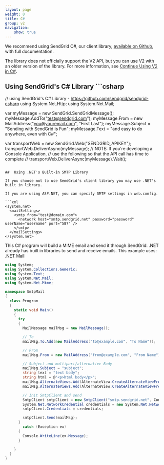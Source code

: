 ```yaml
---
layout: page
weight: 0
title: C#
group: v2
navigation:
    show: true
---
```


<call-out>

We recommend using SendGrid C#, our client library, <a href="https://github.com/sendgrid/sendgrid-csharp">available on Github</a>, with full documentation.

</call-out>

<call-out>

The library does not officially support the V2 API, but you can use V2 with an older version of the library. For more information, see [Continue Using V2 in C#](https://github.com/sendgrid/sendgrid-csharp/blob/master/TROUBLESHOOTING.md#v2).

</call-out>

## Using SendGrid's C# Library 	```csharp
// using SendGrid's C# Library - https://github.com/sendgrid/sendgrid-csharp
using System.Net.Http;
using System.Net.Mail;

var myMessage = new SendGrid.SendGridMessage();
myMessage.AddTo("test@sendgrid.com");
myMessage.From = new MailAddress("you@youremail.com", "First Last");
myMessage.Subject = "Sending with SendGrid is Fun";
myMessage.Text = "and easy to do anywhere, even with C#";

var transportWeb = new SendGrid.Web("SENDGRID_APIKEY");
transportWeb.DeliverAsync(myMessage);
// NOTE: If you're developing a Console Application,
// use the following so that the API call has time to complete
// transportWeb.DeliverAsync(myMessage).Wait();
```

## 	Using .NET's Built-in SMTP Library
 	
If you choose not to use SendGrid's client library you may use .NET's built in library.

If you are using ASP.NET, you can specify SMTP settings in web.config.

```xml
<system.net>
  <mailSettings>
    <smtp from="test@domain.com">
      <network host="smtp.sendgrid.net" password="password" userName="username" port="587" />
    </smtp>
  </mailSettings>
</system.net>
```

This C# program will build a MIME email and send it through SendGrid. .NET already has built in libraries to send and receive emails.
This example uses:
[.NET Mail](http://msdn.microsoft.com/en-us/library/system.net.mail.aspx)

```csharp
using System;
using System.Collections.Generic;
using System.Text;
using System.Net.Mail;
using System.Net.Mime;

namespace SmtpMail
{
  class Program
  {
    static void Main()
    {
      try
      {
        MailMessage mailMsg = new MailMessage();

        // To
        mailMsg.To.Add(new MailAddress("to@example.com", "To Name"));

        // From
        mailMsg.From = new MailAddress("from@example.com", "From Name");

        // Subject and multipart/alternative Body
        mailMsg.Subject = "subject";
        string text = "text body";
        string html = @"<p>html body</p>";
        mailMsg.AlternateViews.Add(AlternateView.CreateAlternateViewFromString(text, null, MediaTypeNames.Text.Plain));
        mailMsg.AlternateViews.Add(AlternateView.CreateAlternateViewFromString(html, null, MediaTypeNames.Text.Html));

        // Init SmtpClient and send
        SmtpClient smtpClient = new SmtpClient("smtp.sendgrid.net", Convert.ToInt32(587));
        System.Net.NetworkCredential credentials = new System.Net.NetworkCredential("username@domain.com", "yourpassword");
        smtpClient.Credentials = credentials;

        smtpClient.Send(mailMsg);
      }
        catch (Exception ex)
      {
        Console.WriteLine(ex.Message);
      }

    }
  }
}
```
